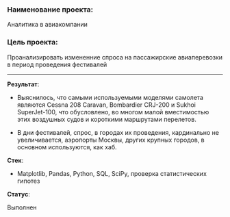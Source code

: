 ### Наименование проекта:  

Аналитика в авиакомпании

### Цель проекта:

Проанализировать измененние спроса на пассажирские авиаперевозки в период проведения фестивалей

--------------------------------------------------------------------------

**Результат**:  

* Выяснилось, что самыми используемыми моделями самолета являются Cessna 208 Caravan, Bombardier CRJ-200 и Sukhoi SuperJet-100, что обусловлено,
во многом малой вместимостью этих воздушных судов и короткими маршрутами перелетов.

* В дни фестивалей, спрос, в городах их проведения, кардинально не увеличивается, аэропорты Москвы, других крупных городов, в основном используются, как хаб.

**Стек**:  

* Matplotlib, Pandas, Python, SQL, SciPy, проверка статистических гипотез

**Статус**:  

Выполнен
